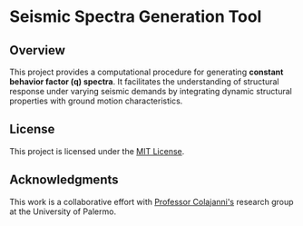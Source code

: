 # Seismic Spectra Generation Tool

## Overview
This project provides a computational procedure for generating **constant behavior factor (q) spectra**. It facilitates the understanding of structural response under varying seismic demands by integrating dynamic structural properties with ground motion characteristics.


## License
This project is licensed under the [MIT License](https://opensource.org/licenses/MIT).

## Acknowledgments
This work is a collaborative effort with [Professor Colajanni's](https://www.unipa.it/persone/docenti/c/piero.colajanni/) research group at the University of Palermo.


